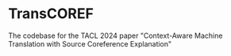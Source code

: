 # TransCOREF
The codebase for the TACL 2024 paper  "Context-Aware Machine Translation with Source Coreference Explanation"
